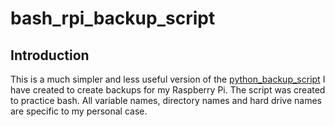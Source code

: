 #  bash_rpi_backup_script
## Introduction
This is a much simpler and less useful version of the [python_backup_script](https://github.com/Chs88/python_rpi_backup_script) I have created to create backups for my Raspberry Pi.
The script was created to practice bash. 
All variable names, directory names and hard drive names are specific to my personal case.
